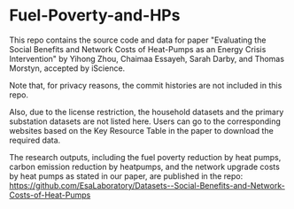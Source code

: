 # Fuel-Poverty-and-HPs 
This repo contains the source code and data for paper "Evaluating the Social Benefits and Network Costs of Heat-Pumps as an Energy Crisis Intervention" by Yihong Zhou, Chaimaa Essayeh, Sarah Darby, and Thomas Morstyn, accepted by iScience.


Note that, for privacy reasons, the commit histories are not included in this repo.

Also, due to the license restriction, the household datasets and the primary substation datasets are not listed here. 
Users can go to the corresponding websites based on the Key Resource Table in the paper to download the required data.


The research outputs, including the fuel poverty reduction by heat pumps, carbon emission reduction by heatpumps, and the network upgrade costs by heat pumps as stated in our paper, are published in the repo: https://github.com/EsaLaboratory/Datasets--Social-Benefits-and-Network-Costs-of-Heat-Pumps
